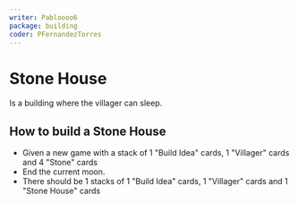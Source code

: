 ```yaml
---
writer: Pabloooo6
package: building
coder: PFernandezTorres
---
```

# Stone House

Is a building where the villager can sleep.

## How to build a Stone House

 * Given a new game with a stack of 1 "Build Idea" cards, 1 "Villager" cards and 4 "Stone" cards
 * End the current moon.
 * There should be 1 stacks of 1 "Build Idea" cards, 1 "Villager" cards and 1 "Stone House" cards

